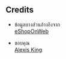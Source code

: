 ## Credits

- ข้อมูลบางส่วนอ้างอิงจาก <br>
[eShopOnWeb](https://github.com/dotnet-architecture/eShopOnWeb)

- ขอบคุณ <br>
[Alexis King](https://lexi-lambda.github.io/about.html)
